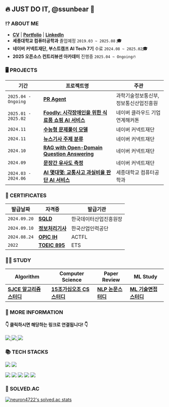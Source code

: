 ## 🔥 JUST DO IT, @ssunbear 🐻

### ⁉️ ABOUT ME 

- [**CV**](https://drive.google.com/file/d/1_Z2MQE_nEWarJ1CEi25MfyTgFHuR7Owo/view?usp=sharing) | [**Portfolio**](https://drive.google.com/file/d/1paWZnv9RsLvhn-WOuyVWPYNVlQiIfyga/view?usp=sharing) | [**LinkedIn**](https://www.linkedin.com/in/ssunbear/) 
- **세종대학교 컴퓨터공학과** 졸업예정 `2019.03 ~ 2025.08` 🎓
- **네이버 커넥트재단, 부스트캠프 AI Tech 7기** 수료 `2024.08 ~ 2025.02`🎓 
- **2025 오픈소스 컨트리뷰션 아카데미** 진행중 `2025.04 ~ Ongoing`🔥


### 🖥️ PROJECTS
| **기간** | **프로젝트명** | **주관**  |
| -------- | ------------| ----------- |
|`2025.04 - Ongoing`|[**PR Agent**](https://github.com/ossca-2025) | 과학기술정보통신부, 정보통신산업진흥원 |
|`2025.01 - 2025.02`|[**Foodly: 시각장애인을 위한 식료품 쇼핑 AI 서비스**](https://github.com/boostcampaitech7/level4-nlp-finalproject-hackathon-nlp-05-lv3) | 네이버 클라우드 기업연계해커톤 |
|`2024.11`|[**수능형 문제풀이 모델**](https://github.com/boostcampaitech7/level2-nlp-generationfornlp-nlp-05-lv3) | 네이버 커넥트재단 |
|`2024.11`|[**뉴스기사 주제 분류**](https://github.com/boostcampaitech7/level2-nlp-datacentric-nlp-15) | 네이버 커넥트재단 |
|`2024.10`|[**RAG with Open-Domain Question Answering**](https://github.com/boostcampaitech7/level2-mrc-nlp-15) | 네이버 커넥트재단 |
|`2024.09`|[**문장간 유사도 측정**](https://github.com/boostcampaitech7/level1-semantictextsimilarity-nlp-15) | 네이버 커넥트재단 |
|`2024.03 - 2024.06`|[**AI 몇대몇: 교통사고 과실비율 판단 AI 서비스**](https://github.com/ssunbear/AI_Fault_Ratio) | 세종대학교 컴퓨터공학과 |

### 💎 CERTIFICATES
| **발급날짜** | **자격증** |  **발급기관**  |
| -------- | ------------| ----------- |
|`2024.09.20`|[**SQLD**](https://www.notion.so/ssunbear/SQLD-25d1dafef4bd4dd5bcbd95955a6b3c81) | 한국데이터산업진흥원장|
|`2024.09.10`|[**정보처리기사**](https://www.notion.so/ssunbear/3c195ae5b2c24987a7da0aea9ff6b953) | 한국산업인력공단 |
|`2024.08.24`|[**OPIC IH**](https://www.notion.so/ssunbear/OPIC-0119671a1a7c4265a695bc0b122edee5)| ACTFL |
|`2022`|[**TOEIC 895**]()|ETS |

### ✍🏻 STUDY
| Algorithm | Computer Science | Paper Review  | ML Study | 
| -------- |  ----------- |----------- |----------- |
|[**SJCE 알고리즘 스터디**](https://github.com/j2noo/SJCE_Algorithm_Study)|[**15조가십오조 CS스터디**](https://github.com/AI-Tech-7th-NLP-15/CS-Study)|[**NLP 논문스터디**](https://www.notion.so/ssunbear/NLP-Paper-Review-1042c77b05c28063b96ecb3a6902b906)|[**ML 기술면접 스터디**](https://www.notion.so/ssunbear/ML-AI-1d42c77b05c2802d9343f9ee46a38e13)|

### 📃 MORE INFORMATION
####   👇 클릭하시면 해당하는 링크로 연결됩니다! 👇
<a href="https://ssunbear.notion.site/ea1f7e630a0346bdbf19a5407c9e1592"/>
  <img src="https://img.shields.io/badge/Notion-000000.svg?&style=for-the-badge&logo=Notion&logoColor=white"/> </a>
<a href="https://define-me.tistory.com/"/>
   <img src="https://img.shields.io/badge/Tistory-FD5F07.svg?&style=for-the-badge&logo=Tistory&logoColor=white"/> </a>
<a href="https://blog.naver.com/define_me">
   <img src="https://img.shields.io/badge/BLOG-03C75A.svg?&style=for-the-badge&logo=Naver&logoColor=white"/> </a>

### 📚 TECH STACKS
<img src="https://img.shields.io/badge/Python-3776AB?style=for-the-badge&logo=Python&logoColor=white"> <img src="https://img.shields.io/badge/PyTorch-EE4C2C?style=for-the-badge&logo=PyTorch&logoColor=white">

<img src="https://img.shields.io/badge/java-007396?style=for-the-badge&logo=java&logoColor=white"> <img src="https://img.shields.io/badge/spring-6DB33F?style=for-the-badge&logo=spring&logoColor=white"> <img src="https://img.shields.io/badge/postgresql-4169E1?style=for-the-badge&logo=postgresql&logoColor=white"> <img src="https://img.shields.io/badge/Docker-2496ED?style=for-the-badge&logo=Docker&logoColor=white"> <img src="https://img.shields.io/badge/Git-F05032?style=for-the-badge&logo=Git&logoColor=white"> 

### 📜 SOLVED.AC
[![neuron4722's solved.ac stats](https://github-readme-solvedac.hyp3rflow.vercel.app/api/?handle=neuron4722)](https://solved.ac/profile/neuron4722)


